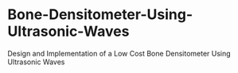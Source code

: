# Bone-Densitometer-Using-Ultrasonic-Waves
Design and Implementation of a Low Cost Bone Densitometer Using Ultrasonic Waves
